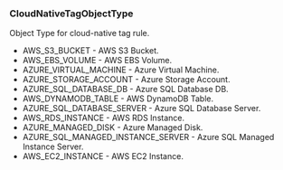 ### CloudNativeTagObjectType
Object Type for cloud-native tag rule.

- AWS_S3_BUCKET - AWS S3 Bucket.
- AWS_EBS_VOLUME - AWS EBS Volume.
- AZURE_VIRTUAL_MACHINE - Azure Virtual Machine.
- AZURE_STORAGE_ACCOUNT - Azure Storage Account.
- AZURE_SQL_DATABASE_DB - Azure SQL Database DB.
- AWS_DYNAMODB_TABLE - AWS DynamoDB Table.
- AZURE_SQL_DATABASE_SERVER - Azure SQL Database Server.
- AWS_RDS_INSTANCE - AWS RDS Instance.
- AZURE_MANAGED_DISK - Azure Managed Disk.
- AZURE_SQL_MANAGED_INSTANCE_SERVER - Azure SQL Managed Instance Server.
- AWS_EC2_INSTANCE - AWS EC2 Instance.
